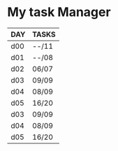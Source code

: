 # My task Manager

| DAY | TASKS |
| --- | ----- |
| d00 | --/11 |
| d01 | --/08 |
| d02 | 06/07 |
| d03 | 09/09 |
| d04 | 08/09 |
| d05 | 16/20 |
| d03 | 09/09 |
| d04 | 08/09 |
| d05 | 16/20 |
